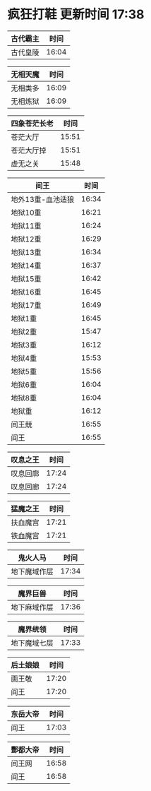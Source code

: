 # 疯狂打鞋 更新时间 17:38

| 古代霸主   | 时间    |
|--------|-------|
| 古代皇陵 | 16:04 |

| 无相天魔   | 时间    |
|--------|-------|
| 无相类多 | 16:09 |
| 无相炼狱 | 16:09 |

| 四象苍茫长老   | 时间    |
|--------|-------|
| 苍茫大厅 | 15:51 |
| 苍茫大厅掉 | 15:51 |
| 虚无之关 | 15:48 |

| 间王   | 时间    |
|--------|-------|
| 地外13重-血池适狼 | 16:34 |
| 地狱10重 | 16:21 |
| 地狱11重 | 16:24 |
| 地狱12重 | 16:29 |
| 地狱13重 | 16:34 |
| 地狱14重 | 16:37 |
| 地狱15重 | 16:42 |
| 地狱16重 | 16:45 |
| 地狱17重 | 16:49 |
| 地狱1重 | 16:45 |
| 地狱2重 | 15:47 |
| 地狱3重 | 16:12 |
| 地狱4重 | 15:53 |
| 地狱5重 | 15:56 |
| 地狱6重 | 16:04 |
| 地狱8重 | 16:04 |
| 地狱重 | 16:12 |
| 间王兢 | 16:55 |
| 阎王 | 16:55 |

| 叹息之王   | 时间    |
|--------|-------|
| 叹息回廓 | 17:24 |
| 叹息回廊 | 17:24 |

| 猛魔之王   | 时间    |
|--------|-------|
| 扶血魔宫 | 17:21 |
| 铁血魔宫 | 17:21 |

| 鬼火人马   | 时间    |
|--------|-------|
| 地下魔域作层 | 17:34 |

| 魔界巨兽   | 时间    |
|--------|-------|
| 地下麻域作层 | 17:36 |

| 魔界统领   | 时间    |
|--------|-------|
| 地下魔域七层 | 17:33 |

| 后土娘娘   | 时间    |
|--------|-------|
| 画王敬 | 17:20 |
| 阎王 | 17:20 |

| 东岳大帝   | 时间    |
|--------|-------|
| 阎王 | 17:03 |

| 酆都大帝   | 时间    |
|--------|-------|
| 间王网 | 16:58 |
| 阎王 | 16:58 |
